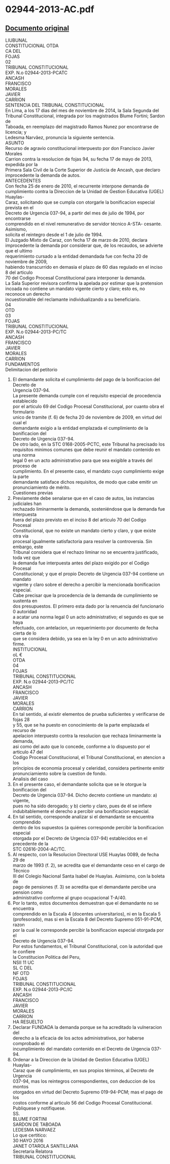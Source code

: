 
02944-2013-AC.pdf
=================
  
[Documento original](https://tc.gob.pe/jurisprudencia/2016/02944-2013-AC.pdf)  
---  
LIUBUNAL  
CONSTITUCIONAL OTDA  
CA DEL  
FOJAS  
02  
TRIBUNAL CONSTITUCIONAL  
EXP. N.o 02944-2013-PCATC  
ANCASH  
FRANCISCO  
MORALES  
JAVIER  
CARRION  
SENTENCIA DEL TRIBUNAL CONSTITUCIONAL  
En Lima, a los 17 dias del mes de noviembre de 2014, la Sala Segunda del  
Tribunal Constitucional, integrada por los magistrados Blume Fortini; Sardon de  
Taboada, en reemplazo del magistrado Ramos Nunez por encontrarse de licencia; y  
Ledesma Narvâez, pronuncia la siguiente sentencia.  
ASUNTO  
Recurso de agravio constitucional interpuesto por don Francisco Javier Morales  
Carrion contra la resolucion de fojas 94, su fecha 17 de mayo de 2013, expedida por la  
Primera Sala Civil de la Corte Superior de Justicia de Ancash, que declaro  
improcedente la demanda de autos.  
ANTECEDENTES  
Con fecha 25 de enero de 2010, el recurrente interpone demanda de  
cumplimiento contra la Direccion de la Unidad de Gestion Educativa (UGEL) Huaylas-  
Caraz, solicitando que se cumpla con otorgarle la bonificacion especial prevista en el  
Decreto de Urgencia 037-94, a partir del mes de julio de 1994, por encontrarse  
comprendido en el nivel remunerativo de servidor técnico A-STA- cesante. Asimismo,  
solicita el reintegro desde el 1 de julio de 1994.  
El Juzgado Mixto de Caraz, con fecha 17 de marzo de 2010, declara  
improcedente la demanda por considerar que, de los recaudos, se advierte que el ultimo  
requerimiento cursado a la entidad demandada fue con fecha 20 de noviembre de 2009,  
habiendo transcurrido en demasia el plazo de 60 dias regulado en el inciso 8 del articulo  
70 del Codigo Procesal Constitucional para interponer la demanda.  
La Sala Superior revisora confirma la apelada por estimar que la pretension  
incoada no contiene un mandato vigente cierto y claro; esto es, no reconoce un derecho  
incuestionable del reclamante individualizando a su beneficiario.  
04  
OTD  
03  
FOJAS  
TRIBUNAL CONSTITUCIONAL  
EXP. N.o 02944-2013-PC/TC  
ANCASH  
FRANCISCO  
JAVIER  
MORALES  
CARRION  
FUNDAMENTOS  
Delimitacion del petitorio  
1. El demandante solicita el cumplimiento del pago de la bonificacion del Decreto de  
Urgencia 037-94.  
La presente demanda cumple con el requisito especial de procedencia establecido  
por el articulo 69 del Codigo Procesal Constitucional, por cuanto obra el formulario  
unico de tramite (f. 6) de fecha 20 de noviembre de 2009, en virtud del cual el  
demandante exigio a la entidad emplazada el cumplimiento de la bonificacion del  
Decreto de Urgencia 037-94.  
De otro lado, en la STC 0168-2005-PCTC, este Tribunal ha precisado los  
requisitos minimos comunes que debe reunir el mandato contenido en una norma  
legal 0 en un acto administrativo para que sea exigible a través del proceso de  
cumplimiento. En el presente caso, el mandato cuyo cumplimiento exige la parte  
demandante satisface dichos requisitos, de modo que cabe emitir un  
pronunciamiento de mérito.  
Cuestiones previas  
2. Previamente debe senalarse que en el caso de autos, las instancias judiciales han  
rechazado liminarmente la demanda, sosteniéndose que la demanda fue interpuesta  
fuera del plazo previsto en el inciso 8 del articulo 70 del Codigo Procesal  
Constitucional, que no existe un mandato cierto y claro, y que existe otra via  
procesal igualmente satisfactoria para resolver la controversia. Sin embargo, este  
Tribunal considera que el rechazo liminar no se encuentra justificado, toda vez que  
la demanda fue interpuesta antes del plazo exigido por el Codigo Procesal  
Constitucional; y que el propio Decreto de Urgencia 037-94 contiene un mandato  
vigente y claro sobre el derecho a percibir la mencionada bonificacion especial.  
Cabe precisar que la procedencia de la demanda de cumplimiento se sustenta en  
dos presupuestos. El primero esta dado por la renuencia del funcionario 0 autoridad  
a acatar una norma legal 0 un acto administrativo; el segundo es que se haya  
efectuado, con antelacion, un requerimiento por documento de fecha cierta de lo  
que se considera debido, ya sea en la ley 0 en un acto administrativo firme.  
INSTITUCIONAL  
oL €  
OTDA  
04  
FOJAS  
TRIBUNAL CONSTITUCIONAL  
EXP. N.o 02944-2013-PC/TC  
ANCASH  
FRANCISCO  
JAVIER  
MORALES  
CARRION  
En tal sentido, al existir elementos de prueba suficientes y verificarse de fojas 28  
y 55, que se ha puesto en conocimiento de la parte emplazada el recurso de  
apelacion interpuesto contra la resolucion que rechaza liminarmente la demanda,  
asi como del auto que lo concede, conforme a lo dispuesto por el articulo 47 del  
Codigo Procesal Constitucional, el Tribunal Constitucional, en atencion a los  
principios de economia procesal y celeridad, considera pertinente emitir  
pronunciamiento sobre la cuestion de fondo.  
Analisis del caso  
3. En el presente caso, el demandante solicita que se le otorgue la bonificacion del  
Decreto de Urgencia 037-94. Dicho decreto contiene un mandato: a) vigente,  
pues no ha sido derogado; y b) cierto y claro, pues de él se infiere  
indubitablemente el derecho a percibir una bonificacion especial.  
4. En tal sentido, corresponde analizar si el demandante se encuentra comprendido  
dentro de los supuestos (a quiénes corresponde percibir la bonificacion especial  
otorgada por el Decreto de Urgencia 037-94) establecidos en el precedente de la  
STC 02616-2004-AC/TC.  
5. Al respecto, con la Resolucion Directoral USE Huaylas 0089, de fecha 29 de  
marzo de 1993 (f. 2), se acredita que el demandante ceso en el cargo de Técnico  
III del Colegio Nacional Santa Isabel de Huaylas. Asimismo, con la boleta de  
pago de pensiones (f. 3) se acredita que el demandante percibe una pension como  
administrativo conforme al grupo ocupacional T-A/40.  
6. Por lo tanto, estos documentos demuestran que el demandante no se encuentra  
comprendido en la Escala 4 (docentes universitarios), ni en la Escala 5  
(profesorado), mas si en la Escala 8 del Decreto Supremo 051-91-PCM, razon  
por la cual le corresponde percibir la bonificacion especial otorgada por el  
Decreto de Urgencia 037-94.  
Por estos fundamentos, el Tribunal Constitucional, con la autoridad que le confiere  
la Constitucion Politica del Peru,  
NSII 11 UC  
SL C DEL  
NF OTD  
FOJAS  
TRIBUNAL CONSTITUCIONAL  
EXP. N.o 02944-2013-PC/IC  
ANCASH  
FRANCISCO  
JAVIER  
MORALES  
CARRION  
HA RESUELTO  
1. Declarar FUNDADA la demanda porque se ha acreditado la vulneracion del  
derecho a la eficacia de los actos administrativos, por haberse comprobado el  
incumplimiento del mandato contenido en el Decreto de Urgencia 037-94.  
2. Ordenar a la Direccion de la Unidad de Gestion Educativa (UGEL) Huaylas-  
Caraz que dé cumplimiento, en sus propios términos, al Decreto de Urgencia  
037-94, mas los reintegros correspondientes, con deduccion de los montos  
otorgados en virtud del Decreto Supremo 019-94-PCM; mas el pago de los  
costos conforme al articulo 56 del Codigo Procesal Constitucional.  
Publiquese y notifiquese.  
SS.  
BLUME FORTINI  
SARDON DE TABOADA  
LEDESMA NARVAEZ  
Lo que certitico:  
30 HAYO 2016  
JANET OTAROLA SANTILLANA  
Secretaria Relatora  
TRIBUNAL CONSTITUCIONAL